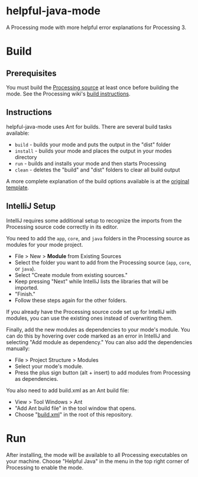 # helpful-java-mode
A Processing mode with more helpful error explanations for Processing 3.

# Build
## Prerequisites
You must build the [Processing source](https://github.com/processing/processing) at least once before building the mode. See the Processing wiki's [build instructions](https://github.com/processing/processing/wiki/Build-Instructions).

## Instructions
helpful-java-mode uses Ant for builds. There are several build tasks available:
* `build` - builds your mode and puts the output in the "dist" folder
* `install` - builds your mode and places the output in your modes directory
* `run` - builds and installs your mode and then starts Processing
* `clean` - deletes the "build" and "dist" folders to clear all build output

A more complete explanation of the build options available is at the [original template](https://github.com/soir20/processing-mode-template).

## IntelliJ Setup
IntelliJ requires some additional setup to recognize the imports from the Processing source code correctly in its editor.

You need to add the `app`, `core`, and `java` folders in the Processing source as modules for your mode project.
* File > New > **Module** from Existing Sources
* Select the folder you want to add from the Processing source (`app`, `core`, or `java`).
* Select "Create module from existing sources."
* Keep pressing "Next" while IntelliJ lists the libraries that will be imported.
* "Finish."
* Follow these steps again for the other folders.

If you already have the Processing source code set up for IntelliJ with modules, you can use the existing ones instead of overwriting them.

Finally, add the new modules as dependencies to your mode's module. You can do this by hovering over code marked as an error in IntelliJ and selecting "Add module as dependency." You can also add the dependencies manually:
* File > Project Structure > Modules
* Select your mode's module.
* Press the plus sign button (alt + insert) to add modules from Processing as dependencies.

You also need to add build.xml as an Ant build file:
* View > Tool Windows > Ant
* "Add Ant build file" in the tool window that opens.
* Choose "[build.xml](build.xml)" in the root of this repository.

# Run
After installing, the mode will be available to all Processing executables on your machine. Choose "Helpful Java" in the menu in the top right corner of Processing to enable the mode.